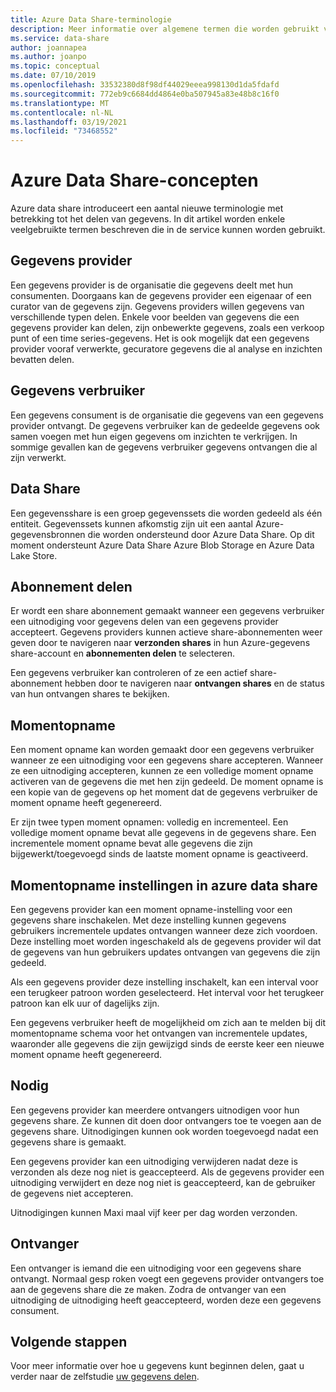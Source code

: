 ```yaml
---
title: Azure Data Share-terminologie
description: Meer informatie over algemene termen die worden gebruikt voor het beschrijven van resources die worden gebruikt in de Azure-gegevens share (gegevens provider, gegevens verbruiker, gegevens share, share abonnement, moment opname, uitnodiging, ontvanger)
ms.service: data-share
author: joannapea
ms.author: joanpo
ms.topic: conceptual
ms.date: 07/10/2019
ms.openlocfilehash: 33532380d8f98df44029eeea998130d1da5fdafd
ms.sourcegitcommit: 772eb9c6684dd4864e0ba507945a83e48b8c16f0
ms.translationtype: MT
ms.contentlocale: nl-NL
ms.lasthandoff: 03/19/2021
ms.locfileid: "73468552"
---
```

# <a name="azure-data-share-concepts"></a>Azure Data Share-concepten 

Azure data share introduceert een aantal nieuwe terminologie met betrekking tot het delen van gegevens. In dit artikel worden enkele veelgebruikte termen beschreven die in de service kunnen worden gebruikt. 

## <a name="data-provider"></a>Gegevens provider

Een gegevens provider is de organisatie die gegevens deelt met hun consumenten. Doorgaans kan de gegevens provider een eigenaar of een curator van de gegevens zijn. Gegevens providers willen gegevens van verschillende typen delen. Enkele voor beelden van gegevens die een gegevens provider kan delen, zijn onbewerkte gegevens, zoals een verkoop punt of een time series-gegevens. Het is ook mogelijk dat een gegevens provider vooraf verwerkte, gecuratore gegevens die al analyse en inzichten bevatten delen. 

## <a name="data-consumer"></a>Gegevens verbruiker 

Een gegevens consument is de organisatie die gegevens van een gegevens provider ontvangt. De gegevens verbruiker kan de gedeelde gegevens ook samen voegen met hun eigen gegevens om inzichten te verkrijgen. In sommige gevallen kan de gegevens verbruiker gegevens ontvangen die al zijn verwerkt. 

## <a name="data-share"></a>Data Share

Een gegevensshare is een groep gegevenssets die worden gedeeld als één entiteit. Gegevenssets kunnen afkomstig zijn uit een aantal Azure-gegevensbronnen die worden ondersteund door Azure Data Share. Op dit moment ondersteunt Azure Data Share Azure Blob Storage en Azure Data Lake Store. 

## <a name="share-subscription"></a>Abonnement delen 

Er wordt een share abonnement gemaakt wanneer een gegevens verbruiker een uitnodiging voor gegevens delen van een gegevens provider accepteert. Gegevens providers kunnen actieve share-abonnementen weer geven door te navigeren naar **verzonden shares** in hun Azure-gegevens share-account en **abonnementen delen** te selecteren.

Een gegevens verbruiker kan controleren of ze een actief share-abonnement hebben door te navigeren naar **ontvangen shares** en de status van hun ontvangen shares te bekijken. 

## <a name="snapshot"></a>Momentopname

Een moment opname kan worden gemaakt door een gegevens verbruiker wanneer ze een uitnodiging voor een gegevens share accepteren. Wanneer ze een uitnodiging accepteren, kunnen ze een volledige moment opname activeren van de gegevens die met hen zijn gedeeld. De moment opname is een kopie van de gegevens op het moment dat de gegevens verbruiker de moment opname heeft gegenereerd. 

Er zijn twee typen moment opnamen: volledig en incrementeel. Een volledige moment opname bevat alle gegevens in de gegevens share. Een incrementele moment opname bevat alle gegevens die zijn bijgewerkt/toegevoegd sinds de laatste moment opname is geactiveerd. 

## <a name="snapshot-settings-in-azure-data-share"></a>Momentopname instellingen in azure data share
 
Een gegevens provider kan een moment opname-instelling voor een gegevens share inschakelen. Met deze instelling kunnen gegevens gebruikers incrementele updates ontvangen wanneer deze zich voordoen. Deze instelling moet worden ingeschakeld als de gegevens provider wil dat de gegevens van hun gebruikers updates ontvangen van gegevens die zijn gedeeld. 

Als een gegevens provider deze instelling inschakelt, kan een interval voor een terugkeer patroon worden geselecteerd. Het interval voor het terugkeer patroon kan elk uur of dagelijks zijn. 

Een gegevens verbruiker heeft de mogelijkheid om zich aan te melden bij dit momentopname schema voor het ontvangen van incrementele updates, waaronder alle gegevens die zijn gewijzigd sinds de eerste keer een nieuwe moment opname heeft gegenereerd. 

## <a name="invitation"></a>Nodig

Een gegevens provider kan meerdere ontvangers uitnodigen voor hun gegevens share. Ze kunnen dit doen door ontvangers toe te voegen aan de gegevens share. Uitnodigingen kunnen ook worden toegevoegd nadat een gegevens share is gemaakt. 

Een gegevens provider kan een uitnodiging verwijderen nadat deze is verzonden als deze nog niet is geaccepteerd. Als de gegevens provider een uitnodiging verwijdert en deze nog niet is geaccepteerd, kan de gebruiker de gegevens niet accepteren. 

Uitnodigingen kunnen Maxi maal vijf keer per dag worden verzonden. 

## <a name="recipient"></a>Ontvanger

Een ontvanger is iemand die een uitnodiging voor een gegevens share ontvangt. Normaal gesp roken voegt een gegevens provider ontvangers toe aan de gegevens share die ze maken. Zodra de ontvanger van een uitnodiging de uitnodiging heeft geaccepteerd, worden deze een gegevens consument.  

## <a name="next-steps"></a>Volgende stappen

Voor meer informatie over hoe u gegevens kunt beginnen delen, gaat u verder naar de zelfstudie [uw gegevens delen](share-your-data.md).
